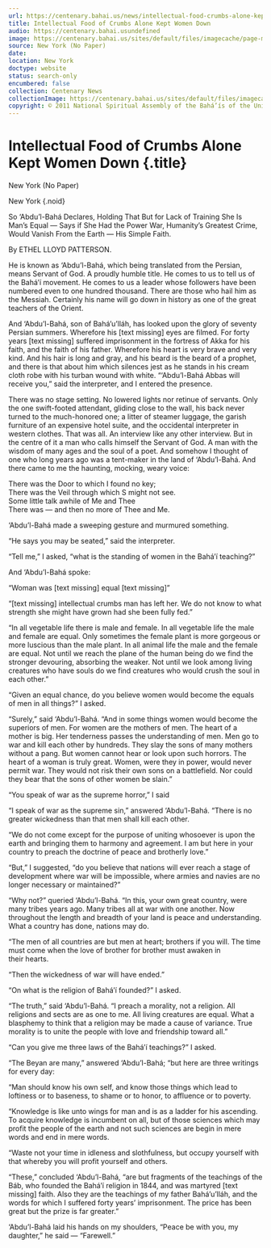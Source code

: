 ```yaml
---
url: https://centenary.bahai.us/news/intellectual-food-crumbs-alone-kept-women-down
title: Intellectual Food of Crumbs Alone Kept Women Down
audio: https://centenary.bahai.usundefined
image: https://centenary.bahai.us/sites/default/files/imagecache/page-main-image/images/press_clippings/Untitled3.png
source: New York (No Paper)
date: 
location: New York
doctype: website
status: search-only
encumbered: false
collection: Centenary News
collectionImage: https://centenary.bahai.us/sites/default/files/imagecache/theme-image/main_image/abdulbaha-overview-small_0.jpg
copyright: © 2011 National Spiritual Assembly of the Bahá’ís of the United States
---
```



# Intellectual Food of Crumbs Alone Kept Women Down {.title}

New York (No Paper)  
  
New York
{.noid}  



So ‘Abdu’l-Bahá Declares, Holding That But for Lack of Training She Is Man’s Equal — Says if She Had the Power War, Humanity’s Greatest Crime, Would Vanish From the Earth — His Simple Faith.

By ETHEL LLOYD PATTERSON.

He is known as ‘Abdu’l-Bahá, which being translated from the Persian, means Servant of God. A proudly humble title. He comes to us to tell us of the Bahá’í movement. He comes to us a leader whose followers have been numbered even to one hundred thousand. There are those who hail him as the Messiah. Certainly his name will go down in history as one of the great teachers of the Orient.

And ‘Abdu’l-Bahá, son of Bahá’u’lláh, has looked upon the glory of seventy Persian summers. Wherefore his \[text missing\] eyes are filmed. For forty years \[text missing\] suffered imprisonment in the fortress of Akka for his faith, and the faith of his father. Wherefore his heart is very brave and very kind. And his hair is long and gray, and his beard is the beard of a prophet, and there is that about him which silences jest as he stands in his cream cloth robe with his turban wound with white. “‘Abdu’l-Bahá Abbas will receive you,” said the interpreter, and I entered the presence.

There was no stage setting. No lowered lights nor retinue of servants. Only the one swift-footed attendant, gliding close to the wall, his back never turned to the much-honored one; a litter of steamer luggage, the garish furniture of an expensive hotel suite, and the occidental interpreter in western clothes. That was all. An interview like any other interview. But in the centre of it a man who calls himself the Servant of God. A man with the wisdom of many ages and the soul of a poet. And somehow I thought of one who long years ago was a tent-maker in the land of ‘Abdu’l-Bahá. And there came to me the haunting, mocking, weary voice:

There was the Door to which I found no key;  
There was the Veil through which S might not see.  
Some little talk awhile of Me and Thee  
There was — and then no more of Thee and Me.

‘Abdu’l-Bahá made a sweeping gesture and murmured something.

“He says you may be seated,” said the interpreter.

“Tell me,” I asked, “what is the standing of women in the Bahá’í teaching?”

And ‘Abdu’l-Bahá spoke:

“Woman was \[text missing\] equal \[text missing\]”

“\[text missing\] intellectual crumbs man has left her. We do not know to what strength she might have grown had she been fully fed.”

“In all vegetable life there is male and female. In all vegetable life the male and female are equal. Only sometimes the female plant is more gorgeous or more luscious than the male plant. In all animal life the male and the female are equal. Not until we reach the plane of the human being do we find the stronger devouring, absorbing the weaker. Not until we look among living creatures who have souls do we find creatures who would crush the soul in each other.”

“Given an equal chance, do you believe women would become the equals of men in all things?” I asked.

“Surely,” said ‘Abdu’l-Bahá. “And in some things women would become the superiors of men. For women are the mothers of men. The heart of a mother is big. Her tenderness passes the understanding of men. Men go to war and kill each other by hundreds. They slay the sons of many mothers without a pang. But women cannot hear or look upon such horrors. The heart of a woman is truly great. Women, were they in power, would never permit war. They would not risk their own sons on a battlefield. Nor could they bear that the sons of other women be slain.”

“You speak of war as the supreme horror,” I said

“I speak of war as the supreme sin,” answered ‘Abdu’l-Bahá. “There is no greater wickedness than that men shall kill each other.

“We do not come except for the purpose of uniting whosoever is upon the earth and bringing them to harmony and agreement. I am but here in your country to preach the doctrine of peace and brotherly love.”

“But,” I suggested, “do you believe that nations will ever reach a stage of development where war will be impossible, where armies and navies are no longer necessary or maintained?”

“Why not?” queried ‘Abdu’l-Bahá. “In this, your own great country, were many tribes years ago. Many tribes all at war with one another. Now throughout the length and breadth of your land is peace and understanding. What a country has done, nations may do.

“The men of all countries are but men at heart; brothers if you will. The time must come when the love of brother for brother must awaken in their hearts.

“Then the wickedness of war will have ended.”

“On what is the religion of Bahá’í founded?” I asked.

“The truth,” said ‘Abdu’l-Bahá. “I preach a morality, not a religion. All religions and sects are as one to me. All living creatures are equal. What a blasphemy to think that a religion may be made a cause of variance. True morality is to unite the people with love and friendship toward all.”

“Can you give me three laws of the Bahá’í teachings?” I asked.

“The Beyan are many,” answered ‘Abdu’l-Bahá; “but here are three writings for every day:

“Man should know his own self, and know those things which lead to loftiness or to baseness, to shame or to honor, to affluence or to poverty.

“Knowledge is like unto wings for man and is as a ladder for his ascending. To acquire knowledge is incumbent on all, but of those sciences which may profit the people of the earth and not such sciences are begin in mere words and end in mere words.

“Waste not your time in idleness and slothfulness, but occupy yourself with that whereby you will profit yourself and others.

“These,” concluded ‘Abdu’l-Bahá, “are but fragments of the teachings of the Báb, who founded the Bahá’í religion in 1844, and was martyred \[text missing\] faith. Also they are the teachings of my father Bahá’u’lláh, and the words for which I suffered forty years’ imprisonment. The price has been great but the prize is far greater.”

‘Abdu’l-Bahá laid his hands on my shoulders, “Peace be with you, my daughter,” he said — “Farewell.”